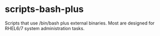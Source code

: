 # scripts-bash-plus
Scripts that use /bin/bash plus external binaries. Most are designed for RHEL6/7 system administration tasks.

